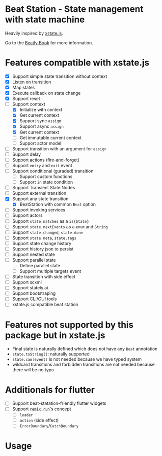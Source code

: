 # Beat Station - State management with state machine

Heavily inspired by [xstate.js](https://xstate.js.org). 

Go to the [Beatly Book](https://book.beatly.dev/) for more information.

# Features compatible with xstate.js

- [x] Support simple state transition without context
- [x] Listen on transition
- [x] Map states
- [x] Execute callback on state change
- [x] Support reset
- [ ] Support context
	- [x] Initialize with context
	- [x] Get current context
	- [x] Support sync `assign`
	- [x] Support async `assign`
	- [x] Get current context
	- [ ] Get immutable current context
	- [ ] Support actor model
- [ ] Support transition with an argument for `assign`
- [ ] Support delay
- [ ] Support actions (fire-and-forget)
- [ ] Support `entry` and `exit` event
- [ ] Support conditional (guraded) transition
	- [ ] Support custom functions
	- [ ] Support `in` state condition
- [ ] Support Transient State Nodes
- [ ] Support external transition
- [x] Support any state transition
	- [x] BeatStation with common `Beat` option
- [ ] Support invoking services
- [ ] Support actors
- [ ] Support `state.matches` as a `is{State}`
- [ ] Support `state.nextEvents` as a `enum` and `String`
- [ ] Support `state.changed`, `state.done`
- [ ] Support `state.meta`, `state.tags`
- [ ] Support state change history
- [ ] Support history json to persist 
- [ ] Support nested state
- [ ] Support parallel state
	- [ ] Define parallel state
	- [ ] Support multiple targets event
- [ ] State transition with side effect
- [ ] Support scxml
- [ ] Support stately.ai
- [ ] Support bootstraping
- [ ] Support CLI/GUI tools
- [ ] xstate.js compatible beat station

# Features not supported by this package but in xstate.js

- Final state is naturally defined which does not have any `Beat` annotation
- `state.toString()`: naturally supported
- `state.can(event)` is not needed because we have typed system
- wildcard transitions and forbidden transitions are not needed because there will be no typo


# Additionals for flutter

- [ ] Support beat-statation-friendly flutter widgets
- [ ] Support [`remix.run`](https://remix.run)'s concept
	- [ ] `loader`
	- [ ] `action` (side effect)
	- [ ] `ErrorBoundary`/`CatchBoundary`

# Usage